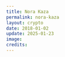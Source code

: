 ```yaml
---
title: Nora Kaza
permalink: nora-kaza
layout: crypto
date: 2018-01-02
update: 2025-01-23
image:
credits:
---
```


